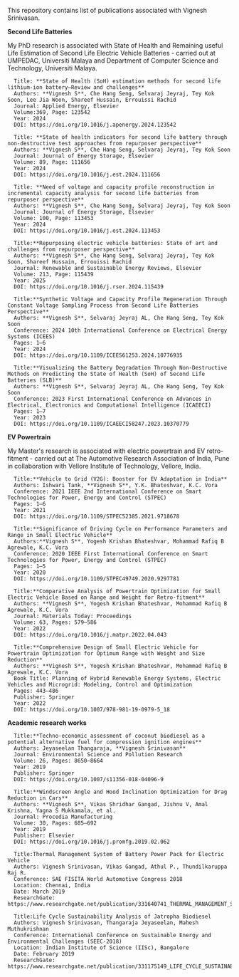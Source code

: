 
This repository contains list of publications associated with Vignesh Srinivasan.

**Second Life Batteries**

My PhD research is associated with State of Health and Remaining useful Life Estimation of Second Life Electric Vehicle Batteries - carried out at UMPEDAC, Universiti Malaya and Department of Computer Science and Technology, Universiti Malaya.

      Title: **State of Health (SoH) estimation methods for second life lithium-ion battery—Review and challenges**
      Authors: **Vignesh S**, Che Hang Seng, Selvaraj Jeyraj, Tey Kok Soon, Lee Jia Woon, Shareef Hussain, Errouissi Rachid  
      Journal: Applied Energy, Elsevier  
      Volume:369, Page: 123542  
      Year: 2024  
      DOI: https://doi.org/10.1016/j.apenergy.2024.123542 

      Title: **State of health indicators for second life battery through non-destructive test approaches from repurposer perspective**
      Authors: **Vignesh S**, Che Hang Seng, Selvaraj Jeyraj, Tey Kok Soon
      Journal: Journal of Energy Storage, Elsevier
      Volume: 89, Page: 111656
      Year: 2024
      DOI: https://doi.org/10.1016/j.est.2024.111656

      Title: **Need of voltage and capacity profile reconstruction in incremental capacity analysis for second life batteries from repurposer perspective**
      Authors: **Vignesh S**, Che Hang Seng, Selvaraj Jeyraj, Tey Kok Soon
      Journal: Journal of Energy Storage, Elsevier
      Volume: 100, Page: 113453
      Year: 2024
      DOI: https://doi.org/10.1016/j.est.2024.113453

      Title:**Repurposing electric vehicle batteries: State of art and challenges from repurposer perspective**
      Authors: **Vignesh S**, Che Hang Seng, Selvaraj Jeyraj, Tey Kok Soon, Shareef Hussain, Errouissi Rachid
      Journal: Renewable and Sustainable Energy Reviews, Elsevier
      Volume: 213, Page: 115439
      Year: 2025
      DOI: https://doi.org/10.1016/j.rser.2024.115439

      Title:**Synthetic Voltage and Capacity Profile Regeneration Through Constant Voltage Sampling Process from Second Life Batteries Perspective**
      Authors: **Vignesh S**, Selvaraj Jeyraj AL, Che Hang Seng, Tey Kok Soon
      Conference: 2024 10th International Conference on Electrical Energy Systems (ICEES)
      Pages: 1–6
      Year: 2024
      DOI: https://doi.org/10.1109/ICEES61253.2024.10776935

      Title:**Visualizing the Battery Degradation Through Non-Destructive Methods on Predicting the State of Health (SoH) of Second Life Batteries (SLB)**
      Authors: **Vignesh S**, Selvaraj Jeyraj AL, Che Hang Seng, Tey Kok Soon
      Conference: 2023 First International Conference on Advances in Electrical, Electronics and Computational Intelligence (ICAEECI)
      Pages: 1–7
      Year: 2023
      DOI: https://doi.org/10.1109/ICAEECI58247.2023.10370779 

**EV Powertrain**

My Master's research is associated with electric powertrain and EV retro-fitment - carried out at The Automotive Research Association of India, Pune in collaboration with Vellore Institute of Technology, Vellore, India.

      Title:**Vehicle to Grid (V2G): Booster for EV Adaptation in India**
      Authors: Ishwari Tank, **Vignesh S**, Y.K. Bhateshvar, K.C. Vora
      Conference: 2021 IEEE 2nd International Conference on Smart Technologies for Power, Energy and Control (STPEC)
      Pages: 1–6
      Year: 2021
      DOI: https://doi.org/10.1109/STPEC52385.2021.9718678

      Title:**Significance of Driving Cycle on Performance Parameters and Range in Small Electric Vehicle**
      Authors:**Vignesh S**, Yogesh Krishan Bhateshvar, Mohammad Rafiq B Agrewale, K.C. Vora
      Conference: 2020 IEEE First International Conference on Smart Technologies for Power, Energy and Control (STPEC)
      Pages: 1–5
      Year: 2020
      DOI: https://doi.org/10.1109/STPEC49749.2020.9297781

      Title:**Comparative Analysis of Powertrain Optimization for Small Electric Vehicle Based on Range and Weight for Retro-fitment**
      Authors: **Vignesh S**, Yogesh Krishan Bhateshvar, Mohammad Rafiq B Agrewale, K.C. Vora
      Journal: Materials Today: Proceedings
      Volume: 63, Pages: 579–586
      Year: 2022
      DOI: https://doi.org/10.1016/j.matpr.2022.04.043

      Title:**Comprehensive Design of Small Electric Vehicle for Powertrain Optimization for Optimum Range with Weight and Size Reduction**
      Authors: **Vignesh S**, Yogesh Krishan Bhateshvar, Mohammad Rafiq B Agrewale, K.C. Vora
      Book Title: Planning of Hybrid Renewable Energy Systems, Electric Vehicles and Microgrid: Modeling, Control and Optimization
      Pages: 443–486
      Publisher: Springer
      Year: 2022
      DOI: https://doi.org/10.1007/978-981-19-0979-5_18


**Academic research works**

      Title:**Techno-economic assessment of coconut biodiesel as a potential alternative fuel for compression ignition engines**
      Authors: Jeyaseelan Thangaraja, **Vignesh Srinivasan**
      Journal: Environmental Science and Pollution Research
      Volume: 26, Pages: 8650–8664
      Year: 2019
      Publisher: Springer
      DOI: https://doi.org/10.1007/s11356-018-04096-9 

      Title:**Windscreen Angle and Hood Inclination Optimization for Drag Reduction in Cars**
      Authors: **Vignesh S**, Vikas Shridhar Gangad, Jishnu V, Amal Krishna, Yagna S Mukkamala, et al.
      Journal: Procedia Manufacturing
      Volume: 30, Pages: 685–692
      Year: 2019
      Publisher: Elsevier
      DOI: https://doi.org/10.1016/j.promfg.2019.02.062

      Title:Thermal Management System of Battery Power Pack for Electric Vehicle
      Authors: Vignesh Srinivasan, Vikas Gangad, Athul P., Thundilkaruppa Raj R.
      Conference: SAE FISITA World Automotive Congress 2018
      Location: Chennai, India
      Date: March 2019
      ResearchGate: https://www.researchgate.net/publication/331640741_THERMAL_MANAGEMENT_SYSTEM_OF_BATTERY_POWER_PACK_FOR_ELECTRIC_VEHICLE

      Title:Life Cycle Sustainability Analysis of Jatropha Biodiesel
      Authors: Vignesh Srinivasan, Thangaraja Jeyaseelan, Mahesh Muthukrishnan
      Conference: International Conference on Sustainable Energy and Environmental Challenges (SEEC-2018)
      Location: Indian Institute of Science (IISc), Bangalore
      Date: February 2019
      ResearchGate: https://www.researchgate.net/publication/331175149_LIFE_CYCLE_SUSTAINABILITY_ANALYSIS_OF_JATROPHA_BIODIESEL 
